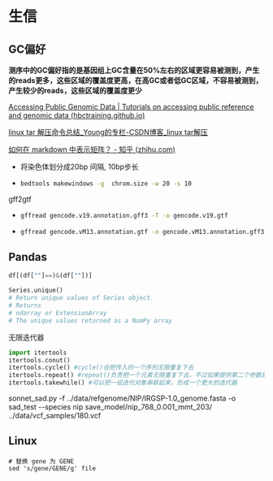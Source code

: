 # 生信

## GC偏好

**测序中的GC偏好指的是基因组上GC含量在50%左右的区域更容易被测到，产生的reads更多，这些区域的覆盖度更高，在高GC或者低GC区域，不容易被测到，产生较少的reads，这些区域的覆盖度更少**

[Accessing Public Genomic Data | Tutorials on accessing public reference and genomic data (hbctraining.github.io)](https://hbctraining.github.io/Accessing_public_genomic_data/lessons/accessing_public_experimental_data.html)

[linux tar 解压命令总结_Young的专栏-CSDN博客_linux tar解压](https://blog.csdn.net/imyang2007/article/details/7634470)

[如何在 markdown 中表示矩阵？ - 知乎 (zhihu.com)](https://zhuanlan.zhihu.com/p/269245898)

* 将染色体划分成20bp 间隔, 10bp步长

* ```bash
  bedtools makewindows -g  chrom.size -w 20 -s 10
  ```

gff2gtf

* ```bash
  gffread gencode.v19.annotation.gff3 -T -o gencode.v19.gtf
  ```

* ```bash
  gffread gencode.vM13.annotation.gtf -o gencode.vM13.annotation.gff3
  ```

## Pandas

```python
df[(df[""]==)&(df[""])]
```

```python
Series.unique()
# Return unique values of Series object.
# Returns
# ndarray or ExtensionArray
# The unique values returned as a NumPy array
```



无限迭代器

```python
import itertools
itertools.conut() 
itertools.cycle() #cycle()会把传入的一个序列无限重复下去
itertools.repeat() #repeat()负责把一个元素无限重复下去，不过如果提供第二个参数就可以限定重复次数
itertools.takewhile() #可以把一组迭代对象串联起来，形成一个更大的迭代器
```



sonnet_sad.py -f ../data/refgenome/NIP/IRGSP-1.0_genome.fasta -o sad_test --species nip save_model/nip_768_0.001_mmt_203/ ../data/vcf_samples/180.vcf

## Linux

```shell
# 替换 gene 为 GENE
sed 's/gene/GENE/g' file
```

